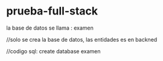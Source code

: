 # prueba-full-stack

la base de datos se llama : examen

//solo se crea la base de datos, las entidades es en backned

//codigo sql:
create database examen
